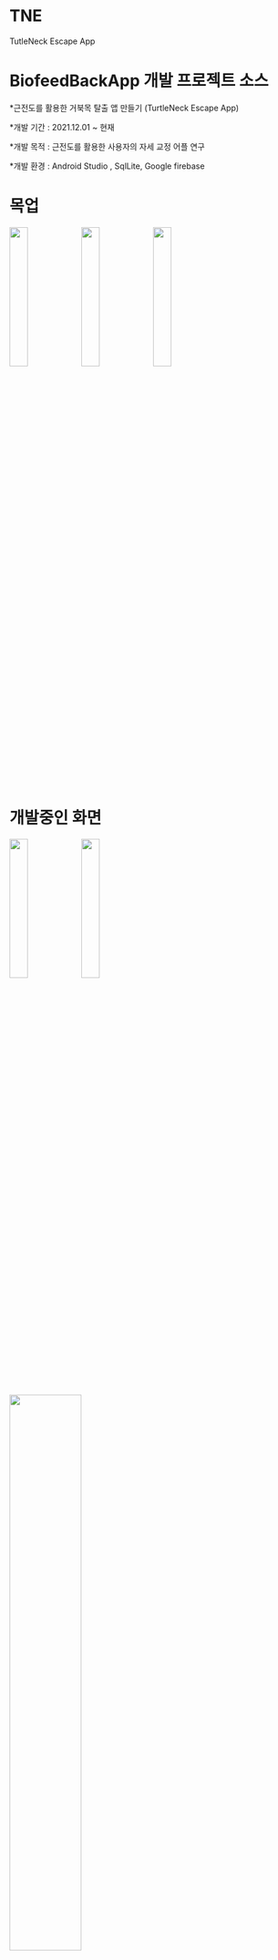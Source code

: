# TNE
TutleNeck Escape App
# BiofeedBackApp 개발 프로젝트 소스

*근전도를 활용한 거북목 탈출 앱 만들기 (TurtleNeck Escape App)

*개발 기간 : 2021.12.01 ~ 현재

*개발 목적 : 근전도를 활용한 사용자의 자세 교정 어플 연구

*개발 환경 : Android Studio , SqlLite, Google firebase

 
# 목업

<img width="25%" src="https://user-images.githubusercontent.com/62639477/154952606-8d8a1c0d-589b-4af3-a593-e707e08e1344.jpg"/><img width="25%" src="https://user-images.githubusercontent.com/62639477/154952607-b362c51c-5d83-46dc-9149-998080f51833.jpg"/><img width="25%" src="https://user-images.githubusercontent.com/62639477/154952610-a24de129-8ec9-4a6c-92f8-5bf947bf6d4a.jpg"/>

# 개발중인 화면
<img width="25%" src="https://user-images.githubusercontent.com/62639477/154952618-f546a3ab-4d08-4dcf-8b36-a549a3fd5442.jpg"/><img width="25%" src="https://user-images.githubusercontent.com/62639477/154952614-dddcfb18-2b87-4e44-b674-7c6dfe2eade5.jpg"/>
<img width="50%" src="https://user-images.githubusercontent.com/62639477/154952613-6638bc8d-557f-45a7-a72f-eb326b4894b0.jpg"/>



# 개발 태그 
[1] : 회사 노트북 개발 [2] : 집 노트북 개발 [3] : 기타 등등
 
